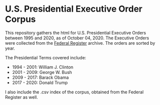 # U.S. Presidential Executive Order Corpus

This repository gathers the html for U.S. Presidential Executive Orders between 1995 and 2020, as of October 04, 2020. 
The Executive Orders were collected from the [Federal Register]("https://www.federalregister.gov/presidential-documents/executive-orders") archive. The orders are sorted by year.

The Presidential Terms covered include:  
- 1994 - 2001: William J. Clinton  
- 2001 - 2009: George W. Bush  
- 2009 - 2017: Barack Obama
- 2017 - 2020: Donald Trump  

I also include the .csv index of the corpus, obtained from the Federal Register as well. 
